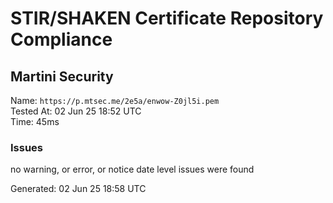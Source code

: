 # STIR/SHAKEN Certificate Repository Compliance

## Martini Security

Name: `https://p.mtsec.me/2e5a/enwow-Z0jl5i.pem`\
Tested At: 02 Jun 25 18:52 UTC\
Time: 45ms

### Issues

no warning, or error, or notice date level issues were found

Generated: 02 Jun 25 18:58 UTC